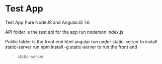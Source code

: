 # Test App
Test App Pure NodeJS and AngularJS 1.6

API folder is the rest api for the app
run nodemon index.js

Public folder is the front end html angular 
run under static-server
to install static-server run npm install -g static-server
to run the front end 
> static-server
